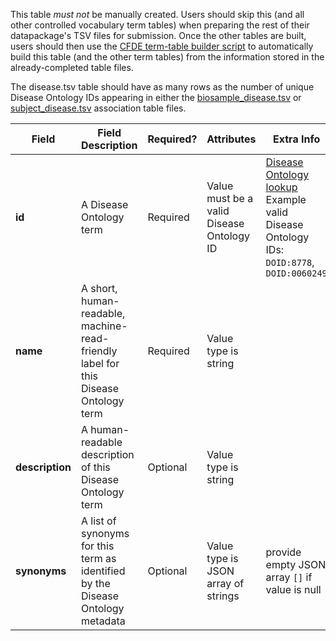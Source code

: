 This table *must not* be manually created. Users should skip this (and all other controlled vocabulary term tables) when preparing the rest of their datapackage's TSV files for submission. Once the other tables are built, users should then use the [CFDE term-table builder script](https://osf.io/bq6k9/) to automatically build this table (and the other term tables) from the information stored in the already-completed table files.

The disease.tsv table should have as many rows as the number of unique Disease Ontology IDs appearing in either the [biosample_disease.tsv](./TableInfo:-biosample_disease.tsv) or [subject_disease.tsv](./TableInfo:-subject_disease.tsv) association table files.


Field | Field Description | Required? |  Attributes | Extra Info 
------|-------------------|-----------|-------------|------------
**id** | A Disease Ontology term | Required | Value must be a valid Disease Ontology ID | [Disease Ontology lookup](https://disease-ontology.org/) <br /> Example valid Disease Ontology IDs: `DOID:8778`, `DOID:0060249`
**name** | A short, human-readable, machine-read-friendly label for this Disease Ontology term | Required | Value type is string
**description** | A human-readable description of this Disease Ontology term |  Optional | Value type is string
**synonyms** | A list of synonyms for this term as identified by the Disease Ontology metadata | Optional | Value type is JSON array of strings | provide empty JSON array `[]` if value is null 